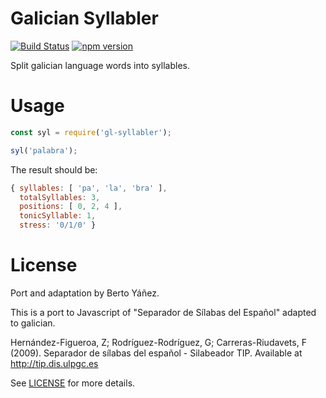 # Galician Syllabler

[![Build Status](https://travis-ci.org/bertez/gl-syllabler.svg?branch=master)](https://travis-ci.org/bertez/gl-syllabler) [![npm version](https://badge.fury.io/js/gl-syllabler.svg)](https://badge.fury.io/js/gl-syllabler)

Split galician language words into syllables.

# Usage

```js
const syl = require('gl-syllabler');

syl('palabra');
```

The result should be:

```js
{ syllables: [ 'pa', 'la', 'bra' ],
  totalSyllables: 3,
  positions: [ 0, 2, 4 ],
  tonicSyllable: 1,
  stress: '0/1/0' }
```


# License

Port and adaptation by Berto Yáñez.

This is a port to Javascript of "Separador de Sílabas del Español" adapted to galician.

Hernández-Figueroa, Z; Rodríguez-Rodríguez, G; Carreras-Riudavets, F (2009).
Separador de sílabas del español - Silabeador TIP.
Available at http://tip.dis.ulpgc.es

See [LICENSE](https://github.com/bertez/gl-syllabler/blob/master/LICENSE) for more details.
